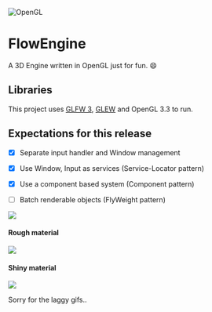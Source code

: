 ![OpenGL](https://upload.wikimedia.org/wikipedia/commons/thumb/e/e9/Opengl-logo.svg/2000px-Opengl-logo.svg.png)

# FlowEngine

A 3D Engine written in OpenGL just for fun. :smile:

## Libraries

This project uses [GLFW 3](http://www.glfw.org/index.html), [GLEW](http://glew.sourceforge.net/) and OpenGL 3.3 to run.

## Expectations for this release
 
  - [x] Separate input handler and Window management
  - [x] Use Window, Input as services (Service-Locator pattern)
  - [x] Use a component based system (Component pattern)
  - [ ] Batch renderable objects (FlyWeight pattern)
  
  

![](documentation/main.gif)

#### Rough material
 
 ![](documentation/rough.gif)
 
#### Shiny material
 
 ![](documentation/shiny.gif)

Sorry for the laggy gifs..
